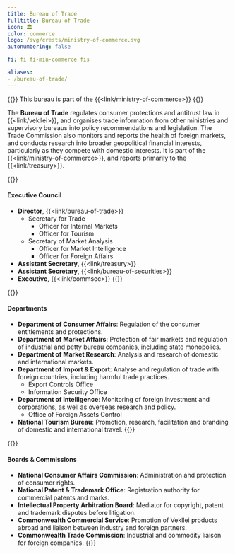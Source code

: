 ```yaml
---
title: Bureau of Trade
fulltitle: Bureau of Trade
icon: 🏛️
color: commerce
logo: /svg/crests/ministry-of-commerce.svg
autonumbering: false

fi: fi fi-min-commerce fis

aliases:
- /bureau-of-trade/
---
```

{{<note series>}}
 This bureau is part of the {{<link/ministry-of-commerce>}}
{{</note>}}

The <span class="fi fi-min-commerce fis"></span> **Bureau of Trade** regulates consumer protections and antitrust law in {{<link/vekllei>}}, and organises trade information from other ministries and supervisory bureaus into policy recommendations and legislation. The Trade Commission also monitors and reports the health of foreign markets, and conducts research into broader geopolitical financial interests, particularly as they compete with domestic interests. It is part of the {{<link/ministry-of-commerce>}}, and reports primarily to the {{<link/treasury>}}.

{{<note panel>}}
#### Executive Council

* **Director**, {{<link/bureau-of-trade>}}
	* Secretary for Trade
		* Officer for Internal Markets
		* Officer for Tourism
	* Secretary of Market Analysis
		* Officer for Market Intelligence
		* Officer for Foreign Affairs
* **Assistant Secretary**, {{<link/treasury>}}
* **Assistant Secretary**, {{<link/bureau-of-securities>}}
* **Executive**, {{<link/commsec>}}
{{</note>}}

{{<note panel>}}
#### Departments

* **Department of Consumer Affairs**: Regulation of the consumer entitlements and protections.
* **Department of Market Affairs**: Protection of fair markets and regulation of industrial and petty bureau companies, including state monopolies.
* **Department of Market Research**: Analysis and research of domestic and international markets.
* **Department of Import & Export**: Analyse and regulation of trade with foreign countries, including harmful trade practices.
	* Export Controls Office
	* Information Security Office
* **Department of Intelligence**: Monitoring of foreign investment and corporations, as well as overseas research and policy.
	* Office of Foreign Assets Control
* **National Tourism Bureau**: Promotion, research, facilitation and branding of domestic and international travel.
{{</note>}}

{{<note panel>}}
#### Boards & Commissions

* **National Consumer Affairs Commission**: Administration and protection of consumer rights.
* **National Patent & Trademark Office**: Registration authority for commercial patents and marks.
* **Intellectual Property Arbitration Board**: Mediator for copyright, patent and trademark disputes before litigation.
* **Commonwealth Commercial Service**: Promotion of Vekllei products abroad and liaison between industry and foreign partners.
* **Commonwealth Trade Commission**: Industrial and commodity liaison for foreign companies.
{{</note>}}